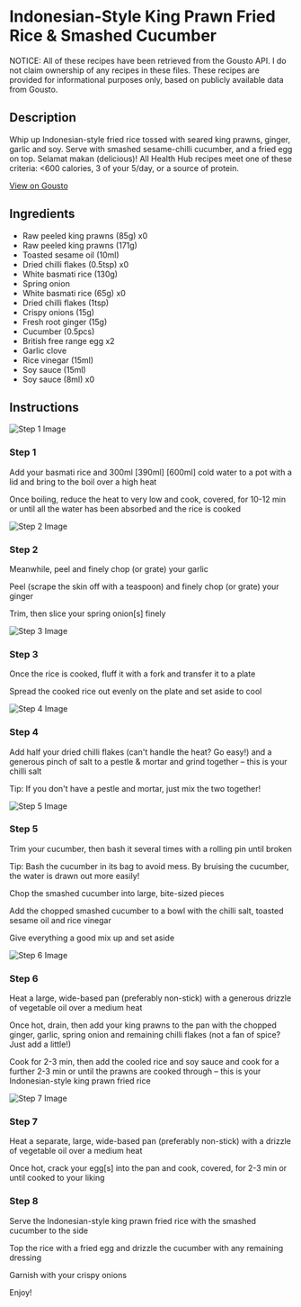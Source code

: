 # Indonesian-Style King Prawn Fried Rice & Smashed Cucumber

NOTICE: All of these recipes have been retrieved from the Gousto API. I do not claim ownership of any recipes in these files. These recipes are provided for informational purposes only, based on publicly available data from Gousto.

## Description

Whip up Indonesian-style fried rice tossed with seared king prawns, ginger, garlic and soy. Serve with smashed sesame-chilli cucumber, and a fried egg on top. Selamat makan (delicious)! All Health Hub recipes meet one of these criteria: <600 calories, 3 of your 5/day, or a source of protein.

[View on Gousto](https://www.gousto.co.uk/recipes/cookbook/indonesian-prawn-fried-rice-smashed-cucumber)

## Ingredients

- Raw peeled king prawns (85g) x0
- Raw peeled king prawns (171g)
- Toasted sesame oil (10ml)
- Dried chilli flakes (0.5tsp) x0
- White basmati rice (130g)
- Spring onion
- White basmati rice (65g) x0
- Dried chilli flakes (1tsp)
- Crispy onions (15g)
- Fresh root ginger (15g)
- Cucumber (0.5pcs)
- British free range egg x2
- Garlic clove
- Rice vinegar (15ml)
- Soy sauce (15ml)
- Soy sauce (8ml) x0

## Instructions

![Step 1 Image](https://production-media.gousto.co.uk/cms/recipe-step-image/2206.-step-1-x200.jpg)

### Step 1

Add your basmati rice and 300ml <span class="text-purple">[390ml]</span> <span class="text-danger">[600ml]</span> cold water to a pot with a lid and bring to the boil over a high heat

Once boiling, reduce the heat to very low and cook, covered, for 10-12 min or until all the water has been absorbed and the rice is cooked

![Step 2 Image](https://production-media.gousto.co.uk/cms/recipe-step-image/2206.-step-2-x200.jpg)

### Step 2

Meanwhile, peel and finely chop (or grate) your garlic

Peel (scrape the skin off with a teaspoon) and finely chop (or grate) your ginger

Trim, then slice your spring onion[s] finely

![Step 3 Image](https://production-media.gousto.co.uk/cms/recipe-step-image/2206.-step-3-x200.jpg)

### Step 3

Once the rice is cooked, fluff it with a fork and transfer it to a plate

Spread the cooked rice out evenly on the plate and set aside to cool

![Step 4 Image](https://production-media.gousto.co.uk/cms/recipe-step-image/2206.-step-4-x200.jpg)

### Step 4

Add half your dried chilli flakes (can't handle the heat? Go easy!) and a generous pinch of salt to a pestle & mortar and grind together – this is your chilli salt

Tip: If you don't have a pestle and mortar, just mix the two together!

![Step 5 Image](https://production-media.gousto.co.uk/cms/recipe-step-image/2206.-step-5-x200.jpg)

### Step 5

Trim your cucumber, then bash it several times with a rolling pin until broken

Tip: Bash the cucumber in its bag to avoid mess. By bruising the cucumber, the water is drawn out more easily!

Chop the smashed cucumber into large, bite-sized pieces

Add the chopped smashed cucumber to a bowl with the chilli salt, toasted sesame oil and rice vinegar

Give everything a good mix up and set aside

![Step 6 Image](https://production-media.gousto.co.uk/cms/recipe-step-image/2206.-step-6-x200.jpg)

### Step 6

Heat a large, wide-based pan (preferably non-stick) with a generous drizzle of vegetable oil over a medium heat

Once hot, drain, then add your king prawns to the pan with the chopped ginger, garlic, spring onion and remaining chilli flakes (not a fan of spice? Just add a little!)

Cook for 2-3 min, then add the cooled rice and soy sauce and cook for a further 2-3 min or until the prawns are cooked through – this is your Indonesian-style king prawn fried rice

![Step 7 Image](https://production-media.gousto.co.uk/cms/recipe-step-image/2206.-step-7-x200.jpg)

### Step 7

Heat a separate, large, wide-based pan (preferably non-stick) with a drizzle of vegetable oil over a medium heat

Once hot, crack your egg[s] into the pan and cook, covered, for 2-3 min or until cooked to your liking

### Step 8

Serve the Indonesian-style king prawn fried rice with the smashed cucumber to the side

Top the rice with a fried egg and drizzle the cucumber with any remaining dressing

Garnish with your crispy onions

Enjoy!

